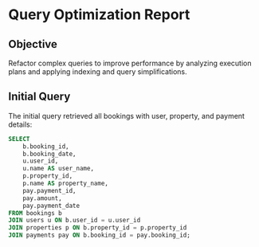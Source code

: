 # Query Optimization Report

## Objective
Refactor complex queries to improve performance by analyzing execution plans and applying indexing and query simplifications.

## Initial Query
The initial query retrieved all bookings with user, property, and payment details:

```sql
SELECT 
    b.booking_id,
    b.booking_date,
    u.user_id,
    u.name AS user_name,
    p.property_id,
    p.name AS property_name,
    pay.payment_id,
    pay.amount,
    pay.payment_date
FROM bookings b
JOIN users u ON b.user_id = u.user_id
JOIN properties p ON b.property_id = p.property_id
JOIN payments pay ON b.booking_id = pay.booking_id;
